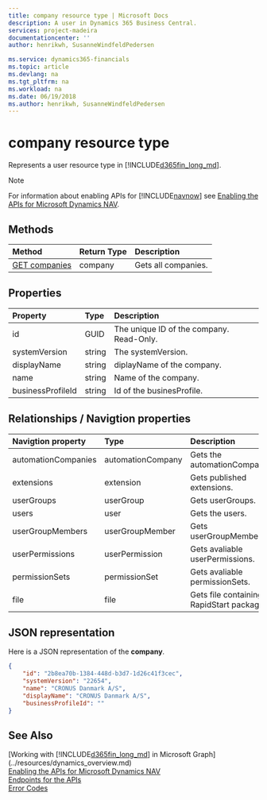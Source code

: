 ```yaml
---
title: company resource type | Microsoft Docs
description: A user in Dynamics 365 Business Central.
services: project-madeira
documentationcenter: ''
author: henrikwh, SusanneWindfeldPedersen

ms.service: dynamics365-financials
ms.topic: article
ms.devlang: na
ms.tgt_pltfrm: na
ms.workload: na
ms.date: 06/19/2018
ms.author: henrikwh, SusanneWindfeldPedersen
---
```


# company resource type
Represents a user resource type in [!INCLUDE[d365fin_long_md](../../includes/d365fin_long_md.md)]. 

> [!NOTE]  
> For information about enabling APIs for [!INCLUDE[navnow](../../includes/navnow_md.md)] see [Enabling the APIs for Microsoft Dynamics NAV](../../enabling-apis-for-dynamics-nav.md).

## Methods

| Method         | Return Type  |Description|
|:---------------|:-------------|:----------|
|[GET companies](../api/dynamics_microsoft_automation_companies_get.md)|company|Gets all companies.|


## Properties
| Property	      | Type |Description                             |
|:----------------|:-----|:---------------------------------------|
|id               |GUID  |The unique ID of the company. Read-Only.|
|systemVersion             |string|The systemVersion.                  |
|displayName      |string|diplayName of the company.     |
|name      |string|Name of the company.     |
|businessProfileId|string|Id of the businesProfile.|

## Relationships / Navigtion properties
| Navigtion property	      | Type |Description                             |
|:----------------|:-----|:---------------------------------------|
|automationCompanies               | automationCompany|Gets the automationCompanies |
|extensions             |extension|Gets published extensions.                  |
|userGroups      |userGroup|Gets userGroups.     |
|users      |user|Gets the users.     |
|userGroupMembers|userGroupMember|Gets userGroupMembers.|
|userPermissions|userPermission|Gets avaliable userPermissions.|
|permissionSets|permissionSet|Gets avaliable permissionSets.|
|file|file|Gets file containing RapidStart package.|


<!-- ```xml
<NavigationProperty Name="configurationPackages" Type="Collection(Microsoft.NAV.configurationPackage)" ContainsTarget="true" />
                <NavigationProperty Name="file" Type="Collection(Microsoft.NAV.file)" ContainsTarget="true" />
                <NavigationProperty Name="automationCompanies" Type="Collection(Microsoft.NAV.automationCompany)" ContainsTarget="true" />
                <NavigationProperty Name="extensions" Type="Collection(Microsoft.NAV.extension)" ContainsTarget="true" />
                <NavigationProperty Name="userGroups" Type="Collection(Microsoft.NAV.userGroup)" ContainsTarget="true" />
                <NavigationProperty Name="users" Type="Collection(Microsoft.NAV.user)" ContainsTarget="true" />
                <NavigationProperty Name="userGroupMembers" Type="Collection(Microsoft.NAV.userGroupMember)" ContainsTarget="true" />
                <NavigationProperty Name="userPermissions" Type="Collection(Microsoft.NAV.userPermission)" ContainsTarget="true" />
                <NavigationProperty Name="permissionSets" Type="Collection(Microsoft.NAV.permissionSet)" ContainsTarget="true" />
```
 -->

## JSON representation
Here is a JSON representation of the **company**.

```json
{
    "id": "2b8ea70b-1384-448d-b3d7-1d26c41f3cec",
    "systemVersion": "22654",
    "name": "CRONUS Danmark A/S",
    "displayName": "CRONUS Danmark A/S",
    "businessProfileId": ""
}

```

<!-- 
```xml
<EntityType Name="company">
    <Key>
        <PropertyRef Name="id" />
    </Key>
    <Property Name="id" Type="Edm.Guid" Nullable="false" />
    <Property Name="systemVersion" Type="Edm.String" />
    <Property Name="name" Type="Edm.String" MaxLength="30" />
    <Property Name="displayName" Type="Edm.String" MaxLength="250" />
    <Property Name="businessProfileId" Type="Edm.String" MaxLength="250" />
    <NavigationProperty Name="configurationPackages" Type="Collection(Microsoft.NAV.configurationPackage)" ContainsTarget="true" />
    <NavigationProperty Name="file" Type="Collection(Microsoft.NAV.file)" ContainsTarget="true" />
    <NavigationProperty Name="automationCompanies" Type="Collection(Microsoft.NAV.automationCompany)" ContainsTarget="true" />
    <NavigationProperty Name="extensions" Type="Collection(Microsoft.NAV.extension)" ContainsTarget="true" />
    <NavigationProperty Name="userGroups" Type="Collection(Microsoft.NAV.userGroup)" ContainsTarget="true" />
    <NavigationProperty Name="users" Type="Collection(Microsoft.NAV.user)" ContainsTarget="true" />
    <NavigationProperty Name="userGroupMembers" Type="Collection(Microsoft.NAV.userGroupMember)" ContainsTarget="true" />
    <NavigationProperty Name="userPermissions" Type="Collection(Microsoft.NAV.userPermission)" ContainsTarget="true" />
    <NavigationProperty Name="permissionSets" Type="Collection(Microsoft.NAV.permissionSet)" ContainsTarget="true" />
    <Annotation Term="OData.Community.Keys.V1.AlternateKeys">
        <Collection>
            <Record Type="OData.Community.Keys.V1.AlternateKey">
                <PropertyValue Property="Key">
                    <Collection>
                        <Record Type="OData.Community.Keys.V1.PropertyRef">
                            <PropertyValue Property="Alias" String="businessProfileId" />
                            <PropertyValue Property="Name" PropertyPath="businessProfileId" />
                        </Record>
                    </Collection>
                </PropertyValue>
            </Record>
            <Record Type="OData.Community.Keys.V1.AlternateKey">
                <PropertyValue Property="Key">
                    <Collection>
                        <Record Type="OData.Community.Keys.V1.PropertyRef">
                            <PropertyValue Property="Alias" String="name" />
                            <PropertyValue Property="Name" PropertyPath="name" />
                        </Record>
                    </Collection>
                </PropertyValue>
            </Record>
        </Collection>
    </Annotation>
</EntityType>
```
 -->
## See Also
[Working with [!INCLUDE[d365fin_long_md](../../includes/d365fin_long_md.md)] in Microsoft Graph](../resources/dynamics_overview.md)  
[Enabling the APIs for Microsoft Dynamics NAV](../../enabling-apis-for-dynamics-nav.md)  
[Endpoints for the APIs](../../endpoints-apis-for-dynamics.md)  
[Error Codes](../dynamics_error_codes.md)  
 
